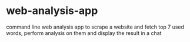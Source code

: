 # web-analysis-app
command line web analysis app to scrape a website and fetch top 7 used words, perform analysis on them and display the result in a chat
